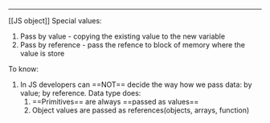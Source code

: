 ***
[[JS object]]
Special values:
1. Pass by value - copying the existing value to the new variable 
2. Pass by reference - pass the refence to block of memory where the value is store 

To know:
1. In JS developers can ==NOT== decide the way how we pass data: by value; by reference. Data type does: 
	1. ==Primitives== are always ==passed as values== 
	2. Object values are passed as references(objects, arrays, function)